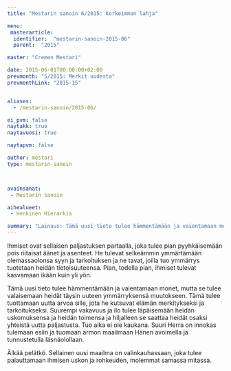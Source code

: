 ```yaml
---
title: "Mestarin sanoin 6/2015: Korkeimman lahja"

menu:
 masterarticle:
  identifier:  "mestarin-sanoin-2015-06"
  parent:  "2015"

master: "Cremen Mestari"

date: 2015-06-01T00:00:00+02:00
prevmonth: "5/2015: Merkit uudesta"
prevmonthLink: "2015-15"


aliases:
  - /mestarin-sanoin/2015-06/

ei_pvm: false
naytakk: true
naytavuosi: true

naytapvm: false

author: mestari
type: mestarin-sanoin



avainsanat:
 - Mestarin sanoin

aihealueet:
 - Henkinen Hierarkia

summary: "Lainaus: Tämä uusi tieto tulee hämmentämään ja vaientamaan monet, mutta se tulee valaisemaan heidät täysin uuteen ymmärryksensä muutokseen. Tämä tulee tuottamaan uutta arvoa sille, jota he kutsuvat elämän merkitykseksi ja tarkoitukseksi."
---
```

<p>Ihmiset ovat sellaisen paljastuksen partaalla, joka tulee pian pyyhkäisemään pois riitaisat äänet ja asenteet. He tulevat selkeämmin ymmärtämään olemassaolonsa syyn ja tarkoituksen ja ne tavat, joilla tuo ymmärrys tuotetaan heidän tietoisuuteensa. Pian, todella pian, ihmiset tulevat kasvamaan ikään kuin yli yön.</p>
<p>Tämä uusi tieto tulee hämmentämään ja vaientamaan monet, mutta se tulee valaisemaan heidät täysin uuteen ymmärryksensä muutokseen. Tämä tulee tuottamaan uutta arvoa sille, jota he kutsuvat elämän merkitykseksi ja tarkoitukseksi. Suurempi vakavuus ja ilo tulee läpäisemään heidän uskomuksensa ja heidän toimensa ja hiljalleen se saattaa heidät osaksi yhteistä uutta paljastusta. Tuo aika ei ole kaukana. Suuri Herra on innokas tulemaan esiin ja tuomaan armon maailmaan Hänen avoimella ja tunnustetulla läsnäolollaan.</p>
<p>Älkää pelätkö. Sellainen uusi maailma on valinkauhassaan, joka tulee palauttamaan ihmisen uskon ja rohkeuden, molemmat samassa mitassa.</p>